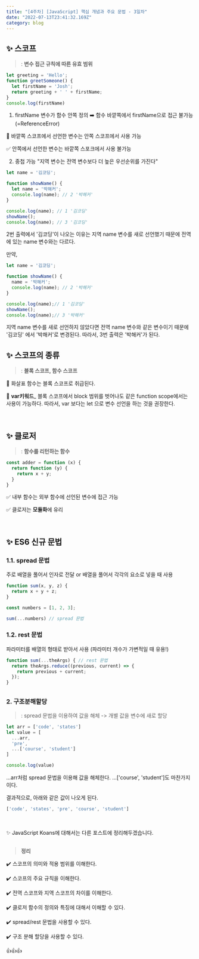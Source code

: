 ```yaml
---
title: "[4주차] [JavaScript] 핵심 개념과 주요 문법 - 3일차"
date: "2022-07-13T23:41:32.169Z"
category: blog
---
```


## ✨ 스코프
> : **변수 접근 규칙에 따른 유효 범위**

```JavaScript
let greeting = 'Hello';
function greetSomeone() {
  let firstName = 'Josh';
  return greeting + ' ' + firstName;
}
console.log(firstName)
```
1. firstName 변수가 함수 안쪽 정의 :arrow_right: 함수 바깥쪽에서 firstName으로 접근 불가능 (=ReferenceError)

📍 바깥쪽 스코프에서 선언한 변수는 안쪽 스코프에서 사용 가능

✅ 안쪽에서 선언한 변수는 바깥쪽 스포크에서 사용 불가능

2. 중첩 가능
"지역 변수는 전역 변수보다 더 높은 우선순위를 가진다"

```JavaScript
let name = '김코딩';

function showName() {
  let name = '박해커';
  console.log(name); // 2 '박해커'
}

console.log(name); // 1 '김코딩'
showName();
console.log(name); // 3 '김코딩'
```

2️번 출력에서 '김코딩'이 나오는 이유는 지역 name 변수를 새로 선언했기 때문에 전역에 있는 name 변수와는 다르다.

만약,
```JavaScript
let name = '김코딩';

function showName() {
  name = '박해커';
  console.log(name); // 2 '박해커'
}

console.log(name);// 1 '김코딩'
showName();
console.log(name);// 3 '박해커'
```
지역 name 변수를 새로 선언하지 않았다면 전역 name 변수와 같은 변수이기 때문에 '김코딩' 에서 '박해커'로 변경된다.
따라서, 3번 출력은 '박해커'가 된다.

## ✨ 스코프의 종류
> : **블록 스코프, 함수 스코프**

🔹 화살표 함수는 블록 스코프로 취급된다.

🔹 **var키워드**_
블록 스코프에서 block 범위를 벗어나도 같은 function scope에서는 사용이 가능하다.
따라서, var 보다는 let 으로 변수 선언을 하는 것을 권장한다.

<br>

## ✨ 클로저
> : **함수를 리턴하는 함수**
```JavaScript
const adder = function (x) {
  return function (y) {
    return x + y;
  }
}
```
✅ 내부 함수는 외부 함수에 선언된 변수에 접근 가능

✅ 클로저는 **모듈화**에 유리

<br>

## ✨ ES6 신규 문법

### 1.1. spread 문법
주로 배열을 풀어서 인자로 전달 or 배열을 풀어서 각각의 요소로 넣을 때 사용

```JavaScript
function sum(x, y, z) {
  return x + y + z;
}

const numbers = [1, 2, 3];

sum(...numbers) // spread 문법
```

### 1.2. rest 문법
파라미터를 배열의 형태로 받아서 사용 (파라미터 개수가 가변적일 때 유용!)

```JavaScript
function sum(...theArgs) { // rest 문법
  return theArgs.reduce((previous, current) => {
    return previous + current;
  });
}
```

##
### 2. 구조분해할당
> : spread 문법을 이용하여 값을 해체 -> 개별 값을 변수에 새로 할당

```JavaScript
let arr = ['code', 'states']
let value = [
  ...arr,
  'pre',
  ...['course', 'student']
]

console.log(value)
```
...arr처럼 spread 문법을 이용해 값을 해체한다.
...['course', 'student']도 마찬가지이다.

결과적으로, 아래와 같은 값이 나오게 된다.
```JavaScript
['code', 'states', 'pre', 'course', 'student']
```

<br>

✨ JavaScript Koans에 대해서는 다른 포스트에 정리해두겠습니다.
##

> **정리**

✔️ 스코프의 의미와 적용 범위를 이해한다.

✔️ 스코프의 주요 규칙을 이해한다.

✔️ 전역 스코프와 지역 스코프의 차이를 이해한다.

✔️ 클로저 함수의 정의와 특징에 대해서 이해할 수 있다.

✔️ spread/rest 문법을 사용할 수 있다.

✔️ 구조 분해 할당을 사용할 수 있다.

👍👍👍
